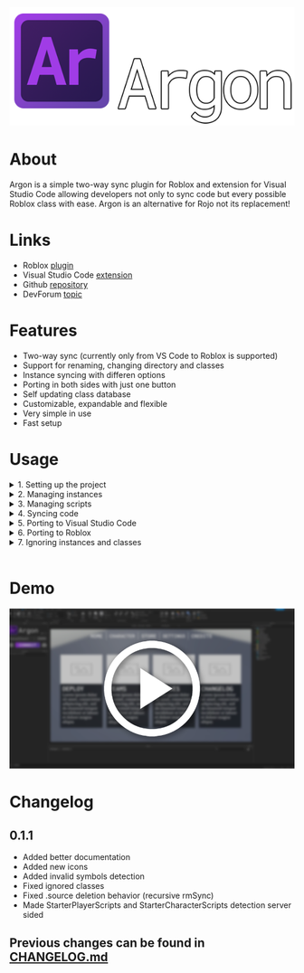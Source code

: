 ![Argon logo and name](/images/LogoName.png 'Argon')

# About
Argon is a simple two-way sync plugin for Roblox and extension for Visual Studio Code allowing developers not only to sync code but every possible Roblox class with ease. Argon is an alternative for Rojo not its replacement!

# Links
* Roblox [plugin](https://create.roblox.com/marketplace/asset/11263738833/)
* Visual Studio Code [extension](https://marketplace.visualstudio.com/items?itemName=Dervex.argon)
* Github [repository](https://github.com/DervexHero/Argon)
* DevForum [topic](https://devforum.roblox.com/t/2021776)

# Features
* Two-way sync (currently only from VS Code to Roblox is supported)
* Support for renaming, changing directory and classes
* Instance syncing with differen options
* Porting in both sides with just one button
* Self updating class database
* Customizable, expandable and flexible
* Very simple in use
* Fast setup

# Usage
<details>
<summary>1. Setting up the project</summary>

![ProjectSetup](/images/markdown/ProjectSetup.gif 'Project setup')
</details>

<details>
<summary>2. Managing instances</summary>

![ManagingInstances](/images/markdown/ManagingInstances.gif 'Managing instances')
</details>

<details>
<summary>3. Managing scripts</summary>

![ManagingScripts](/images/markdown/ManagingScripts.gif 'Managing scripts')
</details>

<details>
<summary>4. Syncing code</summary>

![SyncingCode](/images/markdown/SyncingCode.gif 'Syncing code')
</details>

<details>
<summary>5. Porting to Visual Studio Code</summary>

![PortingToVSC](/images/markdown/PortingToVSC.gif 'Porting to VSC')
</details>

<details>
<summary>6. Porting to Roblox</summary>

![PortingToRoblox](/images/markdown/PortingToRoblox.gif 'Porting to Roblox')
</details>

<details>
<summary>7. Ignoring instances and classes</summary>

![IgnoringInstances](/images/markdown/IgnoringInstances.gif 'Ignoring instances and classes')
</details>
 

# Demo
[![Demo](/images/markdown/Demo.png)](https://youtu.be/2_jgGdP_63M 'Demo')

# Changelog
## 0.1.1
* Added better documentation
* Added new icons
* Added invalid symbols detection
* Fixed ignored classes
* Fixed .source deletion behavior (recursive rmSync)
* Made StarterPlayerScripts and StarterCharacterScripts detection server sided

## Previous changes can be found in [CHANGELOG.md](https://github.com/DervexHero/Argon/blob/main/CHANGELOG.md)